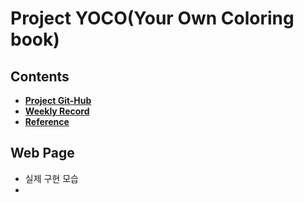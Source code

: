 # Project YOCO(Your Own Coloring book)

## Contents

- [**Project Git-Hub**](https://github.com/7-B/yoco/)
- [**Weekly Record**](https://github.com/7-B/yoco#weekly-recordsweek1week5)
- [**Reference**](https://github.com/7-B/yoco/wiki/%EC%B0%B8%EA%B3%A0-%EC%9E%90%EB%A3%8C)

## Web Page

- 실제 구현 모습
- <img src = "">
